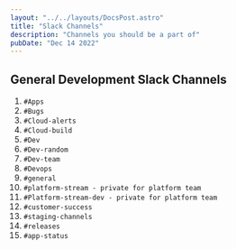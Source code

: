 ```yaml
---
layout: "../../layouts/DocsPost.astro"
title: "Slack Channels"
description: "Channels you should be a part of"
pubDate: "Dec 14 2022"
---
```

 

## General Development Slack Channels
 
1. `#Apps`
1. `#Bugs`
1. `#Cloud-alerts`
1. `#Cloud-build`
1. `#Dev`
1. `#Dev-random`
1. `#Dev-team`
1. `#Devops`
1. `#general`
1. `#platform-stream - private for platform team`
1. `#Platform-stream-dev - private for platform team`
1. `#customer-success`
1. `#staging-channels`
1. `#releases`
1. `#app-status`
 